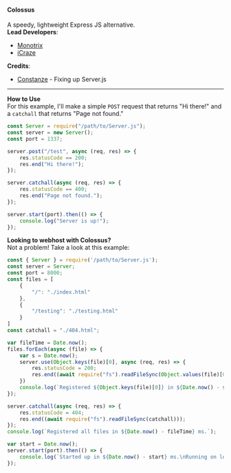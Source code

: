 #### Colossus
A speedy, lightweight Express JS alternative.<br>
**Lead Developers**:
- [Monotrix](https://github.com/Monotrix)
- [iCraze](https://github.com/iCrazeiOS)

**Credits**:
- [Constanze](https://github.com/Julz4455) - Fixing up Server.js

---
**How to Use**<br>
For this example, I'll make a simple `POST` request that returns "Hi there!" and a `catchall` that returns "Page not found."
```js
const Server = require("/path/to/Server.js");
const server = new Server();
const port = 1337;

server.post("/test", async (req, res) => {
    res.statusCode == 200;
    res.end("Hi there!");
});

server.catchall(async (req, res) => {
    res.statusCode == 400;
    res.end("Page not found.");
});

server.start(port).then(() => {
    console.log("Server is up!");
});
```

**Looking to webhost with Colossus?**<br>
Not a problem! Take a look at this example:
```js
const { Server } = require('/path/to/Server.js');
const server = Server;
const port = 8000;
const files = [
    {
        "/": "./index.html"
    },
    {
        "/testing": "./testing.html"
    }
]
const catchall = "./404.html";

var fileTime = Date.now();
files.forEach(async (file) => {
    var s = Date.now();
    server.use(Object.keys(file)[0], async (req, res) => {
        res.statusCode = 200;
        res.end((await require("fs").readFileSync(Object.values(file)[0])))
    })
    console.log(`Registered ${Object.keys(file)[0]} in ${Date.now() - s} ms.`);
});

server.catchall(async (req, res) => {
    res.statusCode = 404;
    res.end((await require("fs").readFileSync(catchall)));
});
console.log(`Registered all files in ${Date.now() - fileTime} ms.`);

var start = Date.now();
server.start(port).then(() => {
    console.log(`Started up in ${Date.now() - start} ms.\nRunning on localhost:${port}`);
});
```